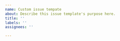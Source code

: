 ```yaml
---
name: Custom issue tempate
about: Describe this issue template's purpose here.
title: ''
labels: ''
assignees: ''

---
```




